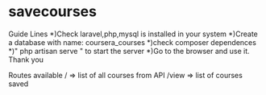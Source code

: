 # savecourses
Guide Lines
*)Check laravel,php,mysql is installed in your system
*)Create a database with name: coursera_courses
*)check composer dependences
*)" php artisan serve "  to start the server
*)Go to the browser and use it.
Thank you


Routes available
/ => list of all courses from API
/view => list of courses saved

